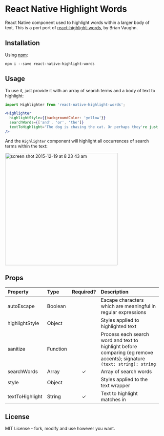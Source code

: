 # React Native Highlight Words
React Native component used to highlight words within a larger body of text. This is a port port of [react-highlight-words](https://github.com/bvaughn/react-highlight-words), by Brian Vaughn.

## Installation
Using [npm](https://www.npmjs.com/package/react-native-highlight-words):
```
npm i --save react-native-highlight-words
```

## Usage

To use it, just provide it with an array of search terms and a body of text to highlight:

```jsx
import Highlighter from 'react-native-highlight-words';

<Highlighter
  highlightStyle={{backgroundColor: 'yellow'}}
  searchWords={['and', 'or', 'the']}
  textToHighlight='The dog is chasing the cat. Or perhaps they're just playing?'
/>
```

And the `Highlighter` component will highlight all occurrences of search terms within the text:

<img width="368" alt="screen shot 2015-12-19 at 8 23 43 am" src="https://cloud.githubusercontent.com/assets/29597/11914033/e3c319f6-a629-11e5-896d-1a5ce22c9ea2.png">


## Props

| Property        | Type          | Required? | Description                                                                                                             |
|:----------------|:--------------|:---------:|:------------------------------------------------------------------------------------------------------------------------|
| autoEscape      | Boolean       |           | Escape characters which are meaningful in regular expressions                                                           |
| highlightStyle  | Object        |           | Styles applied to highlighted text                                                                                      |
| sanitize        | Function      |           | Process each search word and text to highlight before comparing (eg remove accents); signature `(text: string): string` |
| searchWords     | Array<String> |     ✓     | Array of search words                                                                                                   |
| style           | Object        |           | Styles applied to the text wrapper                                                                                      |
| textToHighlight | String        |     ✓     | Text to highlight matches in                                                                                            |


## License
MIT License - fork, modify and use however you want.
